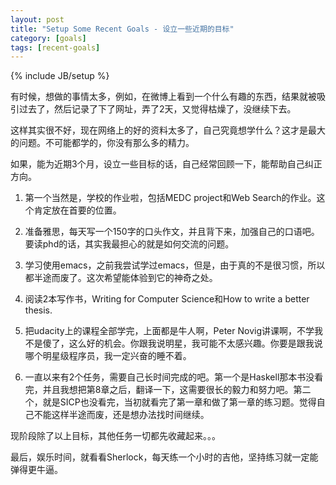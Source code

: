 ```yaml
---
layout: post
title: "Setup Some Recent Goals - 设立一些近期的目标"
category: [goals]
tags: [recent-goals]
---
```

{% include JB/setup %}

有时候，想做的事情太多，例如，在微博上看到一个什么有趣的东西，结果就被吸引过去了，然后记录了下了网址，弄了2天，又觉得枯燥了，没继续下去。

这样其实很不好，现在网络上的好的资料太多了，自己究竟想学什么？这才是最大的问题。不可能都学的，你没有那么多的精力。

如果，能为近期3个月，设立一些目标的话，自己经常回顾一下，能帮助自己纠正方向。

1.   第一个当然是，学校的作业啦，包括MEDC project和Web Search的作业。这个肯定放在首要的位置。

2.   准备雅思，每天写一个150字的口头作文，并且背下来，加强自己的口语吧。要读phd的话，其实我最担心的就是如何交流的问题。

3.   学习使用emacs，之前我尝试学过emacs，但是，由于真的不是很习惯，所以都半途而废了。这次希望能体验到它的神奇之处。

4.   阅读2本写作书，Writing for Computer Science和How to write a better thesis.

5.   把udacity上的课程全部学完，上面都是牛人啊，Peter Novig讲课啊，不学我不是傻了，这么好的机会。你跟我说明星，我可能不太感兴趣。你要是跟我说哪个明星级程序员，我一定兴奋的睡不着。

6.   一直以来有2个任务，需要自己长时间完成的吧。第一个是Haskell那本书没看完，并且我想把第8章之后，翻译一下，这需要很长的毅力和努力吧。第二个，就是SICP也没看完，当初就看完了第一章和做了第一章的练习题。觉得自己不能这样半途而废，还是想办法找时间继续。

现阶段除了以上目标，其他任务一切都先收藏起来。。。

最后，娱乐时间，就看看Sherlock，每天练一个小时的吉他，坚持练习就一定能弹得更牛逼。

